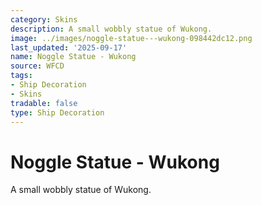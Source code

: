 ```yaml
---
category: Skins
description: A small wobbly statue of Wukong.
image: ../images/noggle-statue---wukong-098442dc12.png
last_updated: '2025-09-17'
name: Noggle Statue - Wukong
source: WFCD
tags:
- Ship Decoration
- Skins
tradable: false
type: Ship Decoration
---
```


# Noggle Statue - Wukong

A small wobbly statue of Wukong.

